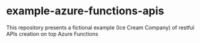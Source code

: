 # example-azure-functions-apis
This repository presents a fictional example (Ice Cream Company) of restful APIs creation on top Azure Functions
